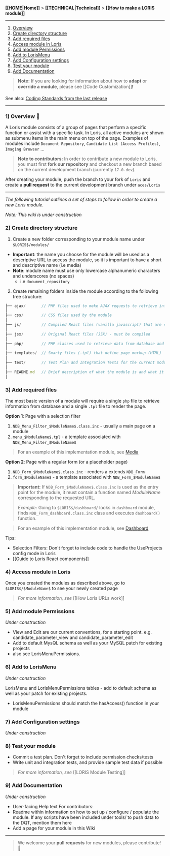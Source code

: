 **[[HOME|Home]]** > **[[TECHNICAL|Technical]]** > **[[How to make a LORIS module]]**

---

1. [Overview](#1-overview)
2. [Create directory structure](#2-create-directory-structure)
3. [Add required files](#3-add-required-files)
4. [Access module in Loris](#4-access-module-in-loris)
5. [Add module Permissions](#5-add-module-permissions)
6. [Add to LorisMenu](#6-add-to-lorismenu)
7. [Add Configuration settings](#7-add-configuration-settings)
8. [Test your module](#8-test-your-module)
9. [Add Documentation](#9-add-documentation)


> **Note:** If you are looking for information about how to **adapt** or **override a module**, please see [[Code Customization]]❗

See also: [Coding Standards from the last release](https://github.com/aces/Loris/blob/master/docs/CodingStandards)

---

### 1) Overview 📝

A Loris module consists of a group of pages that perform a specific function or assist with a specific task. In Loris, all active modules are shown as submenu items in the main menu on top of the page. Examples of modules include ```Document Repository```, ```Candidate List (Access Profiles)```, ```Imaging Browser``` ...

>**Note to contributors:** In order to contribute a new module to Loris, you must first **fork our repository** and checkout a new branch based on the current development branch (currently `17.0-dev`). 
>
After creating your module, push the branch to your fork of `Loris` and create a **pull request** to the current development branch under `aces/Loris`

---

*The following tutorial outlines a set of steps to follow in order to create a new Loris module.*

*Note: This wiki is under construction*


### 2) Create directory structure

1. Create a new folder corresponding to your module name under ```$LORIS$/modules/```
  - **Important**: the name you choose for the module will be used as a descriptive URL to access the module, so it is important to have a short and descriptive name (i.e media)
 - **Note**: module name must use only lowercase alphanumeric characters and underscores (no spaces)
   - i.e `document_repository` 
2. Create remaining folders inside the module according to the following tree structure:

```js
├── ajax/       // PHP files used to make AJAX requests to retrieve information bypassing Loris page router
│
├── css/        // CSS files used by the module
│
├── js/         // Compiled React files (vanilla javascript) that are served to the browser
│
├── jsx/        // Original React files (JSX) - must be compiled
│
├── php/        // PHP classes used to retrieve data from database and display forms
│  
├── templates/  // Smarty files (.tpl) that define page markup (HTML)
│
├── test/       // Test Plan and Integration Tests for the current module
│
├── README.md   // Brief description of what the module is and what it does 
│
```

### 3) Add required files

The most basic version of a module will require a single `php` file to retrieve information from database and a single `.tpl` file to render the page.


**Option 1**: Page with a selection filter

1. `NDB_Menu_Filter_$ModuleName$.class.inc` - usually a main page on a module
2. `menu_$ModuleName$.tpl` - a template associated with `NDB_Menu_Filter_$ModuleName$`

>For an example of this implementation module, see [Media](https://github.com/aces/Loris/tree/master/modules/media)

**Option 2**: Page with a regular form (or a placeholder page)

1. `NDB_Form_$ModuleName$.class.inc` - renders a extends `NDB_Form`
2. `form_$ModuleName$` - a template associated with `NDB_Form_$ModuleName$`

>**Important:** If `NDB_Form_$ModuleName$.class.inc` is used as the entry point for the module, it must contain a function named $ModuleName$ corresponding to the requested URL.
>
>*Example*: Going to `$LORIS$/dashboard/` looks in `dashboard` module, finds `NDB_Form_dashboard.class.inc` class and executes `dashboard()` function.

>For an example of this implementation module, see [Dashboard](https://github.com/aces/Loris/tree/master/modules/dashboard)

Tips: 
* Selection Filters: Don't forget to include code to handle the UseProjects config mode in Loris
* [[Guide to Loris React components]]

### 4) Access module in Loris

Once you created the modules as described above, go to `$LORIS$/$ModuleName$` to see your newly created page

>*For more information, see* [[How Loris URLs work]]

### 5) Add module Permissions

*Under construction*

* View and Edit are our current conventions, for a starting point.  e.g. candidate_parameter_view and candidate_parameter_edit
* Add to default MysQL schema as well as your MySQL patch for existing projects
* also see LorisMenuPermissions.  

### 6) Add to LorisMenu

*Under construction*

LorisMenu and LorisMenuPermissions tables - add to default schema as well as your patch for existing projects.  
* LorisMenuPermissions should match the hasAccess() function in your module


### 7) Add Configuration settings

*Under construction*

### 8) Test your module

* Commit a test plan.  Don't forget to include permission checks/tests
* Write unit and integration tests, and provide sample test data if possible

>*For more information, see* [[LORIS Module Testing]]

### 9) Add Documentation

*Under construction*
* User-facing Help text 
For contributors: 
* Readme within information on how to set up / configure / populate the module.  If any scripts have been included under tools/ to push data to the DQT, mention them here
* Add a page for your module in this Wiki

---

>We welcome your **pull requests** for new modules, please contribute! 💯 
